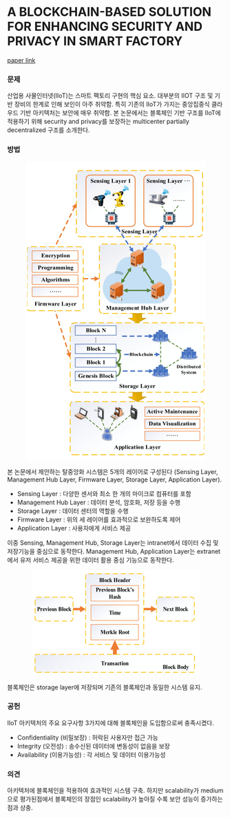 # A BLOCKCHAIN-BASED SOLUTION FOR ENHANCING SECURITY AND PRIVACY IN SMART FACTORY

[paper link](https://ieeexplore.ieee.org/abstract/document/8621042?casa_token=Bbqr_tw9a0gAAAAA:sEpv581fQKcm4YvOBJWLDtnyBWVowyC6gdSg2MErU3n8-fpk1JprBi91o-Qs40UAYAVU-tieVug)

### 문제

산업용 사물인터넷(IIoT)는 스마트 팩토리 구현의 핵심 요소. 대부분의 IIOT 구조 및 기반 장비의 한계로 인해 보인이 아주 취약함.
특히 기존의 IIoT가 가지는 중앙집중식 클라우드 기반 아키텍처는 보안에 매우 취약함.
본 논문에서는 블록체인 기반 구조를 IIoT에 적용하기 위해 security and privacy를 보장하는 multicenter partially decentralized 구조를 소개한다.

### 방법

<p align="center"><img src="../resource/wan2019blockchain_1.png"></p>

본 논문에서 제안하는 탈중앙화 시스템은 5개의 레이어로 구성된다 (Sensing Layer, Management Hub Layer, Firmware Layer, Storage Layer, Application Layer).

- Sensing Layer : 다양한 센서와 최소 한 개의 마이크로 컴퓨터를 포함
- Management Hub Layer : 데이터 분석, 암호화, 저장 등을 수행
- Storage Layer : 데이터 센터의 역할을 수행
- Firmware Layer : 위의 세 레이어를 효과적으로 보완하도록 제어
- Application Layer : 사용자에게 서비스 제공
  
이중 Sensing, Management Hub, Storage Layer는 intranet에서 데이터 수집 및 저장기능을 중심으로 동작한다.
Management Hub, Application Layer는 extranet에서 유저 서비스 제공을 위한 데이터 활용 중심 기능으로 동작한다. 
  
<p align="center"><img src="../resource/wan2019blockchain_2.png"></p>

블록체인은 storage layer에 저장되며 기존의 블록체인과 동일한 시스템 유지.

### 공헌
  
IIoT 아키텍처의 주요 요구사항 3가지에 대해 블록체인을 도입함으로써 충족시켰다.
  
- Confidentiality (비밀보장) : 허락된 사용자만 접근 가능
- Integrity (오전성) : 송수신된 데이터에 변동성이 없음을 보장
- Availability (이용가능성) : 각 서비스 및 데이터 이용가능성

### 의견
  
아키텍처에 블록체인을 적용하여 효과적인 시스템 구축. 하지만 scalability가 medium으로 평가된점에서 블록체인의 장점인 scalability가 높아질 수록 
  보안 성능이 증가하는 점과 상충.
